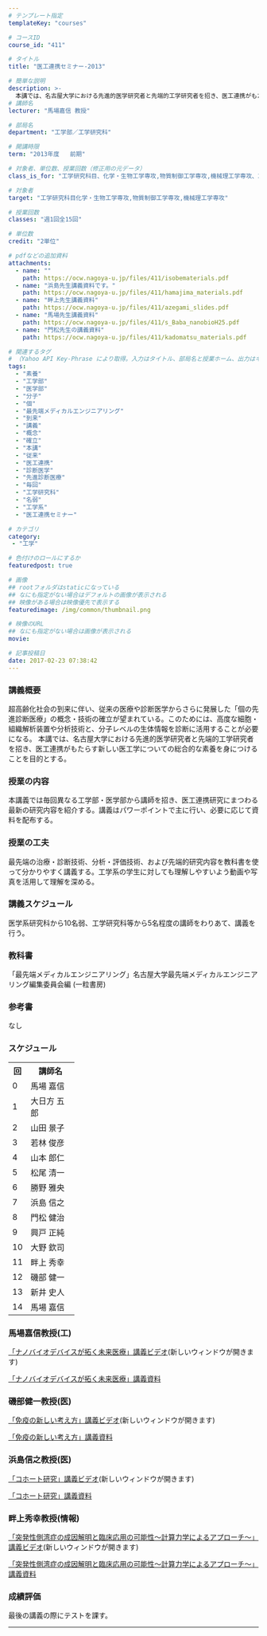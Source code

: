 ```yaml
---
# テンプレート指定
templateKey: "courses"

# コースID
course_id: "411"

# タイトル
title: "医工連携セミナー-2013"

# 簡単な説明
description: >-
  本講では、名古屋大学における先進的医学研究者と先端的工学研究者を招き、医工連携がもたらす新しい医工学についての総合的な素養を身につけることを目的とする。 ....
# 講師名
lecturer: "馬場嘉信 教授"

# 部局名
department: "工学部／工学研究科"

# 開講時限
term: "2013年度	前期"

# 対象者、単位数、授業回数（修正用の元データ）
class_is_for: "工学研究科目、化学・生物工学専攻,物質制御工学専攻,機械理工学専攻、2単位、週1回全15回"

# 対象者
target: "工学研究科目化学・生物工学専攻,物質制御工学専攻,機械理工学専攻"

# 授業回数
classes: "週1回全15回"

# 単位数
credit: "2単位"

# pdfなどの追加資料
attachments:
  - name: "" 
    path: https://ocw.nagoya-u.jp/files/411/isobematerials.pdf
  - name: "浜島先生講義資料です。" 
    path: https://ocw.nagoya-u.jp/files/411/hamajima_materials.pdf
  - name: "畔上先生講義資料" 
    path: https://ocw.nagoya-u.jp/files/411/azegami_slides.pdf
  - name: "馬場先生講義資料" 
    path: https://ocw.nagoya-u.jp/files/411/s_Baba_nanobioH25.pdf
  - name: "門松先生の講義資料" 
    path: https://ocw.nagoya-u.jp/files/411/kadomatsu_materials.pdf

# 関連するタグ
# （Yahoo API Key-Phrase により取得。入力はタイトル、部局名と授業ホーム、出力はキーフレーズ（tags））
tags:
  - "素養"
  - "工学部"
  - "医学部"
  - "分子"
  - "個"
  - "最先端メディカルエンジニアリング"
  - "到来"
  - "講義"
  - "概念"
  - "確立"
  - "本講"
  - "従来"
  - "医工連携"
  - "診断医学"
  - "先進診断医療"
  - "毎回"
  - "工学研究科"
  - "名弱"
  - "工学系"
  - "医工連携セミナー"

# カテゴリ
category:
 - "工学"

# 色付けのロールにするか
featuredpost: true

# 画像
## rootフォルダはstaticになっている
## なにも指定がない場合はデフォルトの画像が表示される
## 映像がある場合は映像優先で表示する
featuredimage: /img/common/thumbnail.png

# 映像のURL
## なにも指定がない場合は画像が表示される
movie: 

# 記事投稿日
date: 2017-02-23 07:38:42
---
```


### 講義概要

超高齢化社会の到来に伴い、従来の医療や診断医学からさらに発展した「個の先進診断医療」の概念・技術の確立が望まれている。このためには、高度な細胞・組織解析装置や分析技術と、分子レベルの生体情報を診断に活用することが必要になる。 本講では、名古屋大学における先進的医学研究者と先端的工学研究者を招き、医工連携がもたらす新しい医工学についての総合的な素養を身につけることを目的とする。 

### 授業の内容

本講義では毎回異なる工学部・医学部から講師を招き、医工連携研究にまつわる最新の研究内容を紹介する。講義はパワーポイントで主に行い、必要に応じて資料を配布する。


### 授業の工夫

最先端の治療・診断技術、分析・評価技術、および先端的研究内容を教科書を使って分かりやすく講義する。工学系の学生に対しても理解しやすいよう動画や写真を活用して理解を深める。





### 講義スケジュール

医学系研究科から10名弱、工学研究科等から5名程度の講師をわりあて、講義を行う。 

### 教科書

「最先端メディカルエンジニアリング」名古屋大学最先端メディカルエンジニアリング編集委員会編 (一粒書房) 

### 参考書

なし


<h3>スケジュール</h3>
<table class="basic" width="475">
<tr>
<th width="20" class="center">回</th>
<th width="80" class="center">講師名</th>
</tr>
<tr>
<td width="20" class="center">0</td>
<td width="80" class="center">馬場 嘉信</td>
</tr>
<tr>
<td width="20" class="center">1</td>
<td width="80" class="center">大日方 五郎</td>
</tr>
<tr>
<td width="20" class="center">2</td>
<td width="80" class="center">山田 景子</td>
</tr>
<tr>
<td width="20" class="center">3</td>
<td width="80" class="center">若林 俊彦</td>
</tr>
<tr>
<td width="20" class="center">4</td>
<td width="80" class="center">山本 郎仁</td>
</tr>
<tr>
<td width="20" class="center">5</td>
<td width="80" class="center">松尾 清一</td>
</tr>
<tr>
<td width="20" class="center">6</td>
<td width="80" class="center">勝野 雅央</td>
</tr>
<tr>
<td width="20" class="center">7</td>
<td width="80" class="center">浜島 信之</td>
</tr>
<tr>
<td width="20" class="center">8</td>
<td width="80" class="center">門松 健治</td>
</tr>
<tr>
<td width="20" class="center">9</td>
<td width="80" class="center">興戸 正純</td>
</tr>
<tr>
<td width="20" class="center">10</td>
<td width="80" class="center">大野 欽司</td>
</tr>
<tr>
<td width="20" class="center">11</td>
<td width="80" class="center">畔上 秀幸</td>
</tr>
<tr>
<td width="20" class="center">12</td>
<td width="80" class="center">磯部 健一</td>
</tr>
<tr>
<td width="20" class="center">13</td>
<td width="80" class="center">新井 史人</td>
</tr>
<tr>
<td width="20" class="center">14</td>
<td width="80" class="center">馬場 嘉信</td>
</tr>
</table>


### 馬場嘉信教授(工)

 <a href="https://nuvideo.media.nagoya-u.ac.jp/embed/22942af3795691a309d4d17df65afd6f81715995"
target="blank">「ナノバイオデバイスが拓く未来医療」講義ビデオ</a>(新しいウィンドウが開きます) 

[「ナノバイオデバイスが拓く未来医療」講義資料](https://ocw.nagoya-u.jp/files/411/s_Baba_nanobioH25.pdf)  

### 磯部健一教授(医)

<a href="https://nuvideo.media.nagoya-u.ac.jp/embed/0720b7da55d407109d6599f89d083d5e0b70f894" target="blank">「免疫の新しい考え方」講義ビデオ</a>(新しいウィンドウが開きます) 

[「免疫の新しい考え方」講義資料](https://ocw.nagoya-u.jp/files/411/isobematerials.pdf)  

### 浜島信之教授(医)

<a href="https://nuvideo.media.nagoya-u.ac.jp/embed/955c98031d7a8124b5649ad92d8d9b85f83173fa" target="blank">「コホート研究」講義ビデオ</a>(新しいウィンドウが開きます) 

[「コホート研究」講義資料](https://ocw.nagoya-u.jp/files/411/hamajima_materials.pdf)  

### 畔上秀幸教授(情報)

<a href="https://nuvideo.media.nagoya-u.ac.jp/embed/899680c90f2887580aa430ce364247cb5bc1ad5c" target="blank">「突発性側湾症の成因解明と臨床応用の可能性〜計算力学によるアプローチ〜」講義ビデオ</a>(新しいウィンドウが開きます) 

[「突発性側湾症の成因解明と臨床応用の可能性〜計算力学によるアプローチ〜」講義資料](https://ocw.nagoya-u.jp/files/411/azegami_slides.pdf) 





### 成績評価

最後の講義の際にテストを課す。





-----